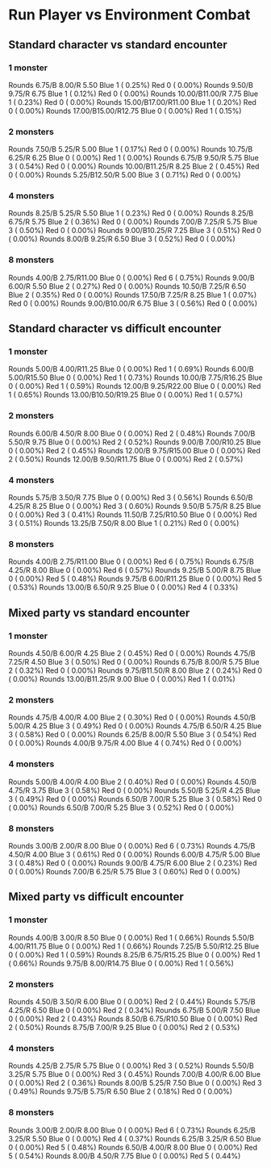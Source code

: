 # Run Player vs Environment Combat

## Standard character vs standard encounter

### 1 monster
Rounds  6.75/B 8.00/R 5.50 Blue 1 ( 0.25%) Red 0 ( 0.00%)
Rounds  9.50/B 9.75/R 6.75 Blue 1 ( 0.12%) Red 0 ( 0.00%)
Rounds 10.00/B11.00/R 7.75 Blue 1 ( 0.23%) Red 0 ( 0.00%)
Rounds 15.00/B17.00/R11.00 Blue 1 ( 0.20%) Red 0 ( 0.00%)
Rounds 17.00/B15.00/R12.75 Blue 0 ( 0.00%) Red 1 ( 0.15%)

### 2 monsters
Rounds  7.50/B 5.25/R 5.00 Blue 1 ( 0.17%) Red 0 ( 0.00%)
Rounds 10.75/B 6.25/R 6.25 Blue 0 ( 0.00%) Red 1 ( 0.00%)
Rounds  6.75/B 9.50/R 5.75 Blue 3 ( 0.54%) Red 0 ( 0.00%)
Rounds 10.00/B11.25/R 8.25 Blue 2 ( 0.45%) Red 0 ( 0.00%)
Rounds  5.25/B12.50/R 5.00 Blue 3 ( 0.71%) Red 0 ( 0.00%)

### 4 monsters
Rounds  8.25/B 5.25/R 5.50 Blue 1 ( 0.23%) Red 0 ( 0.00%)
Rounds  8.25/B 6.75/R 5.75 Blue 2 ( 0.36%) Red 0 ( 0.00%)
Rounds  7.00/B 7.25/R 5.75 Blue 3 ( 0.50%) Red 0 ( 0.00%)
Rounds  9.00/B10.25/R 7.25 Blue 3 ( 0.51%) Red 0 ( 0.00%)
Rounds  8.00/B 9.25/R 6.50 Blue 3 ( 0.52%) Red 0 ( 0.00%)

### 8 monsters
Rounds  4.00/B 2.75/R11.00 Blue 0 ( 0.00%) Red 6 ( 0.75%)
Rounds  9.00/B 6.00/R 5.50 Blue 2 ( 0.27%) Red 0 ( 0.00%)
Rounds 10.50/B 7.25/R 6.50 Blue 2 ( 0.35%) Red 0 ( 0.00%)
Rounds 17.50/B 7.25/R 8.25 Blue 1 ( 0.07%) Red 0 ( 0.00%)
Rounds  9.00/B10.00/R 6.75 Blue 3 ( 0.56%) Red 0 ( 0.00%)
            

## Standard character vs difficult encounter

### 1 monster
Rounds  5.00/B 4.00/R11.25 Blue 0 ( 0.00%) Red 1 ( 0.69%)
Rounds  6.00/B 5.00/R15.50 Blue 0 ( 0.00%) Red 1 ( 0.73%)
Rounds 10.00/B 7.75/R16.25 Blue 0 ( 0.00%) Red 1 ( 0.59%)
Rounds 12.00/B 9.25/R22.00 Blue 0 ( 0.00%) Red 1 ( 0.65%)
Rounds 13.00/B10.50/R19.25 Blue 0 ( 0.00%) Red 1 ( 0.57%)

### 2 monsters
Rounds  6.00/B 4.50/R 8.00 Blue 0 ( 0.00%) Red 2 ( 0.48%)
Rounds  7.00/B 5.50/R 9.75 Blue 0 ( 0.00%) Red 2 ( 0.52%)
Rounds  9.00/B 7.00/R10.25 Blue 0 ( 0.00%) Red 2 ( 0.45%)
Rounds 12.00/B 9.75/R15.00 Blue 0 ( 0.00%) Red 2 ( 0.50%)
Rounds 12.00/B 9.50/R11.75 Blue 0 ( 0.00%) Red 2 ( 0.57%)

### 4 monsters
Rounds  5.75/B 3.50/R 7.75 Blue 0 ( 0.00%) Red 3 ( 0.56%)
Rounds  6.50/B 4.25/R 8.25 Blue 0 ( 0.00%) Red 3 ( 0.60%)
Rounds  9.50/B 5.75/R 8.25 Blue 0 ( 0.00%) Red 3 ( 0.41%)
Rounds 11.50/B 7.25/R10.50 Blue 0 ( 0.00%) Red 3 ( 0.51%)
Rounds 13.25/B 7.50/R 8.00 Blue 1 ( 0.21%) Red 0 ( 0.00%)

### 8 monsters
Rounds  4.00/B 2.75/R11.00 Blue 0 ( 0.00%) Red 6 ( 0.75%)
Rounds  6.75/B 4.25/R 8.00 Blue 0 ( 0.00%) Red 6 ( 0.57%)
Rounds  9.25/B 5.00/R 8.75 Blue 0 ( 0.00%) Red 5 ( 0.48%)
Rounds  9.75/B 6.00/R11.25 Blue 0 ( 0.00%) Red 5 ( 0.53%)
Rounds 13.00/B 6.50/R 9.25 Blue 0 ( 0.00%) Red 4 ( 0.33%)
            

## Mixed party vs standard encounter

### 1 monster
Rounds  4.50/B 6.00/R 4.25 Blue 2 ( 0.45%) Red 0 ( 0.00%)
Rounds  4.75/B 7.25/R 4.50 Blue 3 ( 0.50%) Red 0 ( 0.00%)
Rounds  6.75/B 8.00/R 5.75 Blue 2 ( 0.32%) Red 0 ( 0.00%)
Rounds  9.75/B11.50/R 8.00 Blue 2 ( 0.24%) Red 0 ( 0.00%)
Rounds 13.00/B11.25/R 9.00 Blue 0 ( 0.00%) Red 1 ( 0.01%)

### 2 monsters
Rounds  4.75/B 4.00/R 4.00 Blue 2 ( 0.30%) Red 0 ( 0.00%)
Rounds  4.50/B 5.00/R 4.25 Blue 3 ( 0.49%) Red 0 ( 0.00%)
Rounds  4.75/B 6.50/R 4.25 Blue 3 ( 0.58%) Red 0 ( 0.00%)
Rounds  6.25/B 8.00/R 5.50 Blue 3 ( 0.54%) Red 0 ( 0.00%)
Rounds  4.00/B 9.75/R 4.00 Blue 4 ( 0.74%) Red 0 ( 0.00%)

### 4 monsters
Rounds  5.00/B 4.00/R 4.00 Blue 2 ( 0.40%) Red 0 ( 0.00%)
Rounds  4.50/B 4.75/R 3.75 Blue 3 ( 0.58%) Red 0 ( 0.00%)
Rounds  5.50/B 5.25/R 4.25 Blue 3 ( 0.49%) Red 0 ( 0.00%)
Rounds  6.50/B 7.00/R 5.25 Blue 3 ( 0.58%) Red 0 ( 0.00%)
Rounds  6.50/B 7.00/R 5.25 Blue 3 ( 0.52%) Red 0 ( 0.00%)

### 8 monsters
Rounds  3.00/B 2.00/R 8.00 Blue 0 ( 0.00%) Red 6 ( 0.73%)
Rounds  4.75/B 4.50/R 4.00 Blue 3 ( 0.61%) Red 0 ( 0.00%)
Rounds  6.00/B 4.75/R 5.00 Blue 3 ( 0.48%) Red 0 ( 0.00%)
Rounds  9.00/B 4.75/R 6.00 Blue 2 ( 0.23%) Red 0 ( 0.00%)
Rounds  7.00/B 6.25/R 5.75 Blue 3 ( 0.60%) Red 0 ( 0.00%)
            

## Mixed party vs difficult encounter

### 1 monster
Rounds  4.00/B 3.00/R 8.50 Blue 0 ( 0.00%) Red 1 ( 0.66%)
Rounds  5.50/B 4.00/R11.75 Blue 0 ( 0.00%) Red 1 ( 0.66%)
Rounds  7.25/B 5.50/R12.25 Blue 0 ( 0.00%) Red 1 ( 0.59%)
Rounds  8.25/B 6.75/R15.25 Blue 0 ( 0.00%) Red 1 ( 0.66%)
Rounds  9.75/B 8.00/R14.75 Blue 0 ( 0.00%) Red 1 ( 0.56%)

### 2 monsters
Rounds  4.50/B 3.50/R 6.00 Blue 0 ( 0.00%) Red 2 ( 0.44%)
Rounds  5.75/B 4.25/R 6.50 Blue 0 ( 0.00%) Red 2 ( 0.34%)
Rounds  6.75/B 5.00/R 7.50 Blue 0 ( 0.00%) Red 2 ( 0.43%)
Rounds  8.50/B 6.75/R10.50 Blue 0 ( 0.00%) Red 2 ( 0.50%)
Rounds  8.75/B 7.00/R 9.25 Blue 0 ( 0.00%) Red 2 ( 0.53%)

### 4 monsters
Rounds  4.25/B 2.75/R 5.75 Blue 0 ( 0.00%) Red 3 ( 0.52%)
Rounds  5.50/B 3.25/R 5.75 Blue 0 ( 0.00%) Red 3 ( 0.45%)
Rounds  7.00/B 4.00/R 6.00 Blue 0 ( 0.00%) Red 2 ( 0.36%)
Rounds  8.00/B 5.25/R 7.50 Blue 0 ( 0.00%) Red 3 ( 0.49%)
Rounds  9.75/B 5.75/R 6.50 Blue 2 ( 0.18%) Red 0 ( 0.00%)

### 8 monsters
Rounds  3.00/B 2.00/R 8.00 Blue 0 ( 0.00%) Red 6 ( 0.73%)
Rounds  6.25/B 3.25/R 5.50 Blue 0 ( 0.00%) Red 4 ( 0.37%)
Rounds  6.25/B 3.25/R 6.50 Blue 0 ( 0.00%) Red 5 ( 0.48%)
Rounds  6.50/B 4.00/R 8.00 Blue 0 ( 0.00%) Red 5 ( 0.54%)
Rounds  8.00/B 4.50/R 7.75 Blue 0 ( 0.00%) Red 5 ( 0.44%)
